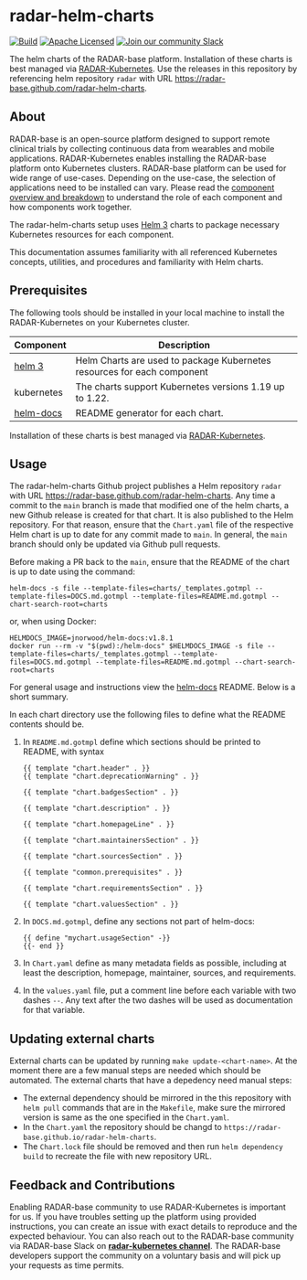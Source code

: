 # radar-helm-charts

[![Build](https://github.com/RADAR-base/radar-helm-charts/actions/workflows/lint-test.yaml/badge.svg)](https://github.com/RADAR-base/radar-helm-charts/actions/workflows/lint-test.yaml)
[![Apache Licensed](https://img.shields.io/github/license/radar-base/radar-kubernetes)](LICENSE)
[![Join our community Slack](https://img.shields.io/badge/slack-radarbase-success.svg?logo=slack)](https://docs.google.com/forms/d/e/1FAIpQLScKNZ-QonmxNkekDMLLbP-b_IrNHyDRuQValBy1BAsLOjEFpg/viewform)

The helm charts of the RADAR-base platform. Installation of these charts is best managed via [RADAR-Kubernetes](https://github.com/RADAR-base/RADAR-Kubernetes). Use the releases in this repository by referencing helm repository `radar` with URL <https://radar-base.github.com/radar-helm-charts>.

## About

RADAR-base is an open-source platform designed to support remote clinical trials by collecting continuous data from wearables and mobile applications. RADAR-Kubernetes enables installing the RADAR-base platform onto Kubernetes clusters. RADAR-base platform can be used for wide range of use-cases. Depending on the use-case, the selection of applications need to be installed can vary. Please read the [component overview and breakdown](https://radar-base.atlassian.net/wiki/spaces/RAD/pages/2673967112/Component+overview+and+breakdown) to understand the role of each component and how components work together.

The radar-helm-charts setup uses [Helm 3](https://github.com/helm/helm) charts to package necessary Kubernetes resources for each component.

This documentation assumes familiarity with all referenced Kubernetes concepts, utilities, and procedures and familiarity with Helm charts.

## Prerequisites

The following tools should be installed in your local machine to install the RADAR-Kubernetes on your Kubernetes cluster.

| Component                                          | Description                                                             |
| -------------------------------------------------- | ----------------------------------------------------------------------- |
| [helm 3](https://github.com/helm/helm#install)     | Helm Charts are used to package Kubernetes resources for each component |
| kubernetes                                         | The charts support Kubernetes versions 1.19 up to 1.22.                 |
| [helm-docs](https://github.com/norwoodj/helm-docs) | README generator for each chart.                                        |

Installation of these charts is best managed via [RADAR-Kubernetes](https://github.com/RADAR-base/RADAR-Kubernetes).

## Usage

The radar-helm-charts Github project publishes a Helm repository `radar` with URL <https://radar-base.github.com/radar-helm-charts>. Any time a commit to the `main` branch is made that modified one of the helm charts, a new Github release is created for that chart. It is also published to the Helm repository. For that reason, ensure that the `Chart.yaml` file of the respective Helm chart is up to date for any commit made to `main`. In general, the `main` branch should only be updated via Github pull requests.

Before making a PR back to the `main`, ensure that the README of the chart is up to date using the command:

```
helm-docs -s file --template-files=charts/_templates.gotmpl --template-files=DOCS.md.gotmpl --template-files=README.md.gotmpl --chart-search-root=charts
```

or, when using Docker:

```
HELMDOCS_IMAGE=jnorwood/helm-docs:v1.8.1
docker run --rm -v "$(pwd):/helm-docs" $HELMDOCS_IMAGE -s file --template-files=charts/_templates.gotmpl --template-files=DOCS.md.gotmpl --template-files=README.md.gotmpl --chart-search-root=charts
```

For general usage and instructions view the [helm-docs](https://github.com/norwoodj/helm-docs) README. Below is a short summary.

In each chart directory use the following files to define what the README contents should be.

1. In `README.md.gotmpl` define which sections should be printed to README, with syntax

   ```
   {{ template "chart.header" . }}
   {{ template "chart.deprecationWarning" . }}

   {{ template "chart.badgesSection" . }}

   {{ template "chart.description" . }}

   {{ template "chart.homepageLine" . }}

   {{ template "chart.maintainersSection" . }}

   {{ template "chart.sourcesSection" . }}

   {{ template "common.prerequisites" . }}

   {{ template "chart.requirementsSection" . }}

   {{ template "chart.valuesSection" . }}
   ```

2. In `DOCS.md.gotmpl`, define any sections not part of helm-docs:

   ```
   {{ define "mychart.usageSection" -}}
   {{- end }}
   ```

3. In `Chart.yaml` define as many metadata fields as possible, including at least the description, homepage, maintainer, sources, and requirements.
4. In the `values.yaml` file, put a comment line before each variable with two dashes `--`. Any text after the two dashes will be used as documentation for that variable.

## Updating external charts
External charts can be updated by running `make update-<chart-name>`. At the moment there are a few manual steps are needed which should be automated.
The external charts that have a depedency need manual steps:
- The external dependency should be mirrored in the this repository with `helm pull` commands that are in the `Makefile`, make sure the mirrored version is same as the one specified in the `Chart.yaml`.
- In the `Chart.yaml` the repository should be changd to `https://radar-base.github.io/radar-helm-charts`.
- The `Chart.lock` file should be removed and then run `helm dependency build` to recreate the file with new repository URL.

## Feedback and Contributions

Enabling RADAR-base community to use RADAR-Kubernetes is important for us. If you have troubles setting up the platform using provided instructions, you can create an issue with exact details to reproduce and the expected behaviour.
You can also reach out to the RADAR-base community via RADAR-base Slack on **[radar-kubernetes channel](https://radardevelopment.slack.com/archives/C021AGGESC9)**. The RADAR-base developers support the community on a voluntary basis and will pick up your requests as time permits.
